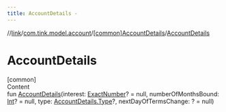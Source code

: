 ```yaml
---
title: AccountDetails -
---
```

//[link](../../index.md)/[com.tink.model.account](../index.md)/[[common]AccountDetails](index.md)/[AccountDetails](-account-details.md)



# AccountDetails  
[common]  
Content  
fun [AccountDetails](-account-details.md)(interest: [ExactNumber](../../com.tink.model.misc/[common]-exact-number/index.md)? = null, numberOfMonthsBound: [Int](https://kotlinlang.org/api/latest/jvm/stdlib/kotlin/-int/index.html)? = null, type: [AccountDetails.Type](-type/index.md)?, nextDayOfTermsChange: <ERROR CLASS>? = null)  



